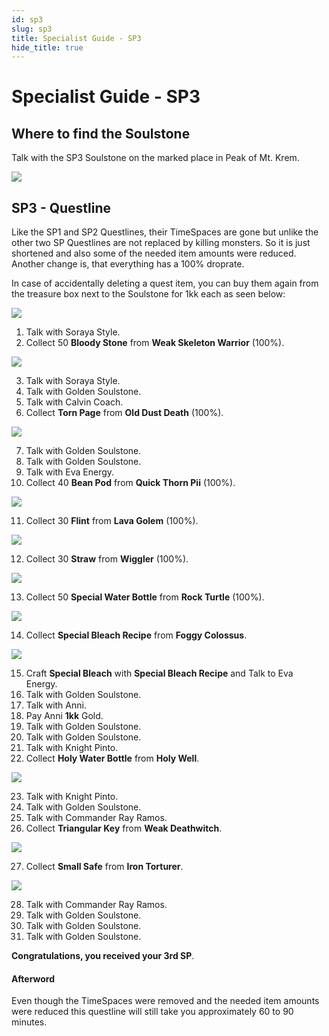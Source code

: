 ```yaml
---
id: sp3
slug: sp3
title: Specialist Guide - SP3
hide_title: true
---
```


# Specialist Guide - SP3

## Where to find the Soulstone
Talk with the SP3 Soulstone on the marked place in Peak of Mt. Krem.

![](https://i.imgur.com/Hsw0kh5.png)

## SP3 - Questline
Like the SP1 and SP2 Questlines, their TimeSpaces are gone but unlike the other two SP Questlines are not replaced by killing monsters. So it is just shortened and also some of the needed item amounts were reduced. Another change is, that everything has a 100% droprate.

In case of accidentally deleting a quest item, you can buy them again from the treasure box next to the Soulstone for 1kk each as seen below:

![](https://i.imgur.com/axbssTw.png)

1. Talk with Soraya Style.
2. Collect 50  **Bloody Stone** from **Weak Skeleton Warrior** (100%).

![](https://i.imgur.com/ifFYTCq.png)

3. Talk with Soraya Style.
4. Talk with Golden Soulstone.
5. Talk with Calvin Coach.
6. Collect **Torn Page** from **Old Dust Death** (100%).

![](https://i.imgur.com/6SKpP1p.png)

7. Talk with Golden Soulstone.
8. Talk with Golden Soulstone.
9. Talk with Eva Energy.
10. Collect 40 **Bean Pod** from **Quick Thorn Pii** (100%).

![](https://i.imgur.com/jT8kVqL.png)

11. Collect 30 **Flint** from **Lava Golem** (100%).

![](https://i.imgur.com/2ppjqEk.png)

12. Collect 30 **Straw** from **Wiggler** (100%).

![](https://i.imgur.com/zsQ2fhI.png)

13. Collect 50 **Special Water Bottle** from **Rock Turtle** (100%).

![](https://i.imgur.com/Ve6XBeW.png)

14. Collect **Special Bleach Recipe** from **Foggy Colossus**.

![](https://i.imgur.com/mfs2XOJ.png)

15. Craft **Special Bleach** with **Special Bleach Recipe** and Talk to Eva Energy.
16. Talk with Golden Soulstone.
17. Talk with Anni.
18. Pay Anni **1kk** Gold.
19. Talk with Golden Soulstone.
20. Talk with Golden Soulstone.
21. Talk with Knight Pinto.
22. Collect **Holy Water Bottle** from **Holy Well**.

![](https://i.imgur.com/lmOW0RL.png)

23. Talk with Knight Pinto.
24. Talk with Golden Soulstone.
25. Talk with Commander Ray Ramos.
26. Collect **Triangular Key** from **Weak Deathwitch**.

![](https://i.imgur.com/IikRI1I.png)

27. Collect **Small Safe** from **Iron Torturer**.

![](https://i.imgur.com/7aiqCBv.png)

28. Talk with Commander Ray Ramos.
29. Talk with Golden Soulstone.
30. Talk with Golden Soulstone.
31. Talk with Golden Soulstone.

**Congratulations, you received your 3rd SP**.

#### Afterword
Even though the TimeSpaces were removed and the needed item amounts were reduced this questline will still take you approximately 60 to 90 minutes.



















